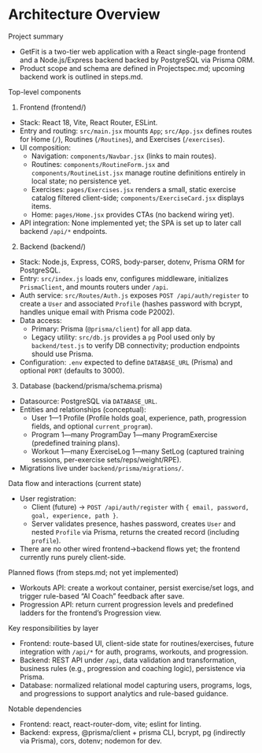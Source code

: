 # Architecture Overview

Project summary
- GetFit is a two-tier web application with a React single-page frontend and a Node.js/Express backend backed by PostgreSQL via Prisma ORM.
- Product scope and schema are defined in Projectspec.md; upcoming backend work is outlined in steps.md.

Top-level components

1) Frontend (frontend/)
- Stack: React 18, Vite, React Router, ESLint.
- Entry and routing: `src/main.jsx` mounts `App`; `src/App.jsx` defines routes for Home (`/`), Routines (`/Routines`), and Exercises (`/exercises`).
- UI composition:
  - Navigation: `components/Navbar.jsx` (links to main routes).
  - Routines: `components/RoutineForm.jsx` and `components/RoutineList.jsx` manage routine definitions entirely in local state; no persistence yet.
  - Exercises: `pages/Exercises.jsx` renders a small, static exercise catalog filtered client-side; `components/ExerciseCard.jsx` displays items.
  - Home: `pages/Home.jsx` provides CTAs (no backend wiring yet).
- API integration: None implemented yet; the SPA is set up to later call backend `/api/*` endpoints.

2) Backend (backend/)
- Stack: Node.js, Express, CORS, body-parser, dotenv, Prisma ORM for PostgreSQL.
- Entry: `src/index.js` loads env, configures middleware, initializes `PrismaClient`, and mounts routers under `/api`.
- Auth service: `src/Routes/Auth.js` exposes `POST /api/auth/register` to create a `User` and associated `Profile` (hashes password with bcrypt, handles unique email with Prisma code P2002).
- Data access:
  - Primary: Prisma (`@prisma/client`) for all app data.
  - Legacy utility: `src/db.js` provides a `pg` Pool used only by `backend/test.js` to verify DB connectivity; production endpoints should use Prisma.
- Configuration: `.env` expected to define `DATABASE_URL` (Prisma) and optional `PORT` (defaults to 3000).

3) Database (backend/prisma/schema.prisma)
- Datasource: PostgreSQL via `DATABASE_URL`.
- Entities and relationships (conceptual):
  - User 1—1 Profile (Profile holds goal, experience, path, progression fields, and optional `current_program`).
  - Program 1—many ProgramDay 1—many ProgramExercise (predefined training plans).
  - Workout 1—many ExerciseLog 1—many SetLog (captured training sessions, per-exercise sets/reps/weight/RPE).
- Migrations live under `backend/prisma/migrations/`.

Data flow and interactions (current state)
- User registration:
  - Client (future) → `POST /api/auth/register` with `{ email, password, goal, experience, path }`.
  - Server validates presence, hashes password, creates `User` and nested `Profile` via Prisma, returns the created record (including `profile`).
- There are no other wired frontend→backend flows yet; the frontend currently runs purely client-side.

Planned flows (from steps.md; not yet implemented)
- Workouts API: create a workout container, persist exercise/set logs, and trigger rule-based “AI Coach” feedback after save.
- Progression API: return current progression levels and predefined ladders for the frontend’s Progression view.

Key responsibilities by layer
- Frontend: route-based UI, client-side state for routines/exercises, future integration with `/api/*` for auth, programs, workouts, and progression.
- Backend: REST API under `/api`, data validation and transformation, business rules (e.g., progression and coaching logic), persistence via Prisma.
- Database: normalized relational model capturing users, programs, logs, and progressions to support analytics and rule-based guidance.

Notable dependencies
- Frontend: react, react-router-dom, vite; eslint for linting.
- Backend: express, @prisma/client + prisma CLI, bcrypt, pg (indirectly via Prisma), cors, dotenv; nodemon for dev.
